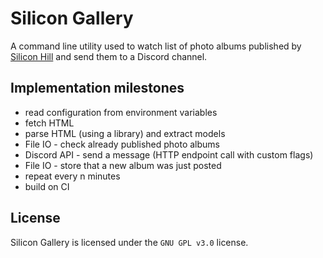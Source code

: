 # Silicon Gallery

A command line utility used to watch list of photo albums published
by [Silicon Hill](https://www.siliconhill.cz/photogalleries)
and send them to a Discord channel.

## Implementation milestones
- read configuration from environment variables
- fetch HTML
- parse HTML (using a library) and extract models
- File IO - check already published photo albums
- Discord API - send a message (HTTP endpoint call with custom flags)
- File IO - store that a new album was just posted
- repeat every n minutes
- build on CI

## License

Silicon Gallery is licensed under the `GNU GPL v3.0` license.
